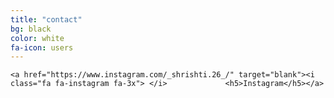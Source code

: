 ```yaml
---
title: "contact"
bg: black
color: white
fa-icon: users
---
```


<div class="SocialBox">
    
    <a href="https://www.instagram.com/_shrishti.26_/" target="blank"><i class="fa fa-instagram fa-3x"> </i>             <h5>Instagram</h5></a> 
   
</div>

